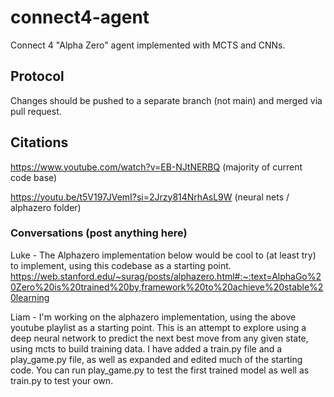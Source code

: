 # connect4-agent

Connect 4 "Alpha Zero" agent implemented with MCTS and CNNs.

## Protocol

Changes should be pushed to a separate branch (not main) and merged via pull request.

## Citations

https://www.youtube.com/watch?v=EB-NJtNERBQ (majority of current code base)

https://youtu.be/t5V197JVemI?si=2Jrzy814NrhAsL9W (neural nets / alphazero folder)

### Conversations (post anything here)

Luke - The Alphazero implementation below would be cool to (at least try) to implement, using this codebase as a starting point.
https://web.stanford.edu/~surag/posts/alphazero.html#:~:text=AlphaGo%20Zero%20is%20trained%20by,framework%20to%20achieve%20stable%20learning

Liam - I'm working on the alphazero implementation, using the above youtube playlist as a starting point. This is an attempt to explore using a deep neural network to predict the next best move from any given state, using mcts to build training data. I have added a train.py file and a play_game.py file, as well as expanded and edited much of the starting code. You can run play_game.py to test the first trained model as well as train.py to test your own.
